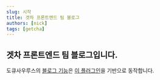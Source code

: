 ```yaml
---
slug: 시작
title: 겟차 프론트엔드 팀 블로그
authors: [nick]
tags: [getcha]
---
```


## 겟차 프론트엔드 팀 블로그입니다.

도큐사우루스의 [블로그 기능](https://docusaurus.io/docs/blog)은 [이 플러그인](https://docusaurus.io/docs/api/plugins/@docusaurus/plugin-content-blog)을 기반으로 동작합니다.

